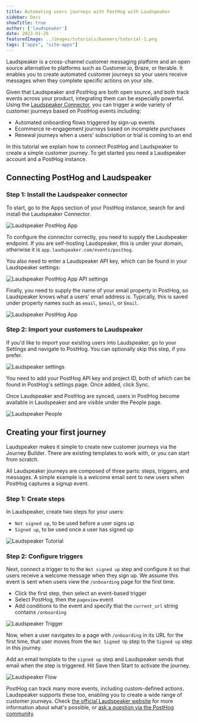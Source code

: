 ```yaml
---
title: Automating users journeys with PostHog with Laudspeaker
sidebar: Docs
showTitle: true
author: ['laudspeaker']
date: 2023-01-26
featuredImage: ../images/tutorials/banners/tutorial-1.png
tags: ["apps", "site-apps"]
---
```


Laudspeaker is a cross-channel customer messaging platform and an open source alternative to platforms such as Customer.io, Braze, or Iterable. It enables you to create automated customer journeys so your users receive messages when they complete specific actions on your site. 

Given that Laudspeaker and PostHog are both open source, and both track events across your product, integrating them can be especially powerful. Using the [Laudspeaker Connector](/apps/laudspeaker-connector), you can trigger a wide variety of customer journeys based on PostHog events including:

- Automated onboarding flows triggered by sign-up events
- Ecommerce re-engagement journeys based on incomplete purchases
- Renewal journeys when a users' subscription or trial is coming to an end

In this tutorial we explain how to connect PostHog and Laudspeaker to create a simple customer journey. To get started you need a Laudspeaker account and a PostHog instance.

## Connecting PostHog and Laudspeaker

### Step 1: Install the Laudspeaker connector

To start, go to the Apps section of your PostHog instance, search for and install the Laudspeaker Connector. 

![Laudspeaker PostHog App](../images/tutorials/laudspeaker/laudspeakerinposthog.png)

To configure the connector correctly, you need to supply the Laudspeaker endpoint. If you are self-hosting Laudspeaker, this is under your domain, otherwise it is `app.laudspeaker.com/events/posthog`.

You also need to enter a Laudspeaker API key, which can be found in your Laudspeaker settings:

![Laudspeaker PostHog App API settings](../images/tutorials/laudspeaker/laudspeaker_settings_api.png)

Finally, you need to supply the name of your email property in PostHog, so Laudspeaker knows what a users' email address is. Typically, this is saved under property names such as `email`, `$email`, or `Email`. 

![Laudspeaker PostHog App](../images/tutorials/laudspeaker/phappinfo.png)

### Step 2: Import your customers to Laudspeaker

If you'd like to import your existing users into Laudspeaker, go to your Settings and navigate to PostHog. You can optionally skip this step, if you prefer.

![Laudspeaker settings](../images/tutorials/laudspeaker/settingsph.png)

You need to add your PostHog API key and project ID, both of which can be found in PostHog's settings page. Once added, click Sync.

Once Laudspeaker and PostHog are synced, users in PostHog become available in Laudspeaker and are visible under the People page. 

![Laudspeaker People](../images/tutorials/laudspeaker/peoplepage.png)

## Creating your first journey

Laudspeaker makes it simple to create new customer journeys via the Journey Builder. There are existing templates to work with, or you can start from scratch. 

All Laudspeaker journeys are composed of three parts: steps, triggers, and messages. A simple example is a welcome email sent to new users when PostHog captures a signup event.

### Step 1: Create steps

In Laudspeaker, create two steps for your users:

- `Not signed up`, to be used before a user signs up
- `Signed up`, to be used once a user has signed up

![Laudspeaker Tutorial](../images/tutorials/laudspeaker/twosteps.png)

### Step 2: Configure triggers

Next, connect a trigger to to the `Not signed up` step and configure it so that users receive a welcome message when they sign up. We assume this event is sent when users view the `/onboarding` page for the first time.

- Click the first step, then select an event-based trigger
- Select PostHog, then the `pageview` event
- Add conditions to the event and specify that the `current_url` string contains `/onboarding`

![Laudspeaker Trigger](../images/tutorials/laudspeaker/onboardingtrigger.png)

Now, when a user navigates to a page with `/onboarding` in its URL for the first time, that user moves from the `Not Signed Up` step to the `Signed up` step in this journey. 

Add an email template to the `signed up` step and Laudspeaker sends that email when the step is triggered. Hit Save then Start to activate the journey. 

![Laudspeaker Flow](../images/tutorials/laudspeaker/triggerfromtwosteps.png)

PostHog can track many more events, including custom-defined actions. Laudspeaker supports these too, enabling you to create a wide range of customer journeys. Check [the official Laudspeaker website](https://laudspeaker.com/) for more information about what's possible, or [ask a question via the PostHog community](/questions). 

<NewsletterTutorial compact/>
